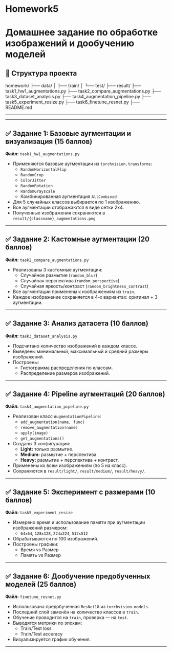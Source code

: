 # Homework5
# Домашнее задание по обработке изображений и дообучению моделей

## 📁 Структура проекта

homework/
├── data/
│ ├── train/
│ └── test/
├── result/
├── task1_hw1_augmentations.py
├── task2_compare_augmentations.py
├── task3_dataset_analysis.py
├── task4_augmentation_pipeline.py
├── task5_experiment_resize.py
├── task6_finetune_resnet.py
├── README.md

---

---

## ✅ Задание 1: Базовые аугментации и визуализация (15 баллов)

**Файл:** `task1_hw1_augmentations.py`

- Применяются базовые аугментации из `torchvision.transforms`:
  - `RandomHorizontalFlip`
  - `RandomCrop`
  - `ColorJitter`
  - `RandomRotation`
  - `RandomGrayscale`
  - Комбинированная аугментация `AllCombined`
- Для 5 случайных классов выбирается по 1 изображению.
- Все аугментации отображаются в виде сетки 2x4.
- Полученные изображения сохраняются в `result/{classname}_augmentations.png`

---

## ✅ Задание 2: Кастомные аугментации (20 баллов)

**Файл:** `task2_compare_augmentations.py`

- Реализованы 3 кастомные аугментации:
  - Случайное размытие (`random_blur`)
  - Случайная перспектива (`random_perspective`)
  - Случайная яркость/контраст (`random_brightness_contrast`)
- Все аугментации применены к изображениям из `train`.
- Каждое изображение сохраняется в 4-х вариантах: оригинал + 3 аугментации.

---

## ✅ Задание 3: Анализ датасета (10 баллов)

**Файл:** `task3_dataset_analysis.py`

- Подсчитано количество изображений в каждом классе.
- Выведены минимальный, максимальный и средний размеры изображений.
- Построены:
  - Гистограмма распределения по классам.
  - Распределение размеров изображений.

---

## ✅ Задание 4: Pipeline аугментаций (20 баллов)

**Файл:** `task4_augmentation_pipeline.py`

- Реализован класс `AugmentationPipeline`:
  - `add_augmentation(name, func)`
  - `remove_augmentation(name)`
  - `apply(image)`
  - `get_augmentations()`
- Созданы 3 конфигурации:
  - **Light:** только размытие.
  - **Medium:** размытие + перспектива.
  - **Heavy:** размытие + перспектива + контраст.
- Применены ко всем изображениям (по 5 на класс).
- Сохраняются в `result/light/`, `result/medium/`, `result/heavy/`.

---

## ✅ Задание 5: Эксперимент с размерами (10 баллов)

**Файл:** `task5_experiment_resize`

- Измерено время и использование памяти при аугментации изображений размером:
  - `64x64`, `128x128`, `224x224`, `512x512`
- Обрабатываются по 100 изображений.
- Построены графики:
  - Время vs Размер
  - Память vs Размер

---

## ✅ Задание 6: Дообучение предобученных моделей (25 баллов)

**Файл:** `finetune_resnet.py`

- Использована предобученная `ResNet18` из `torchvision.models`.
- Последний слой заменён на количество классов в `train`.
- Обучение проводится на `train`, проверка — на `test`.
- Выводятся метрики по эпохам:
  - Train/Test loss
  - Train/Test accuracy
- Визуализируется график обучения.

---
